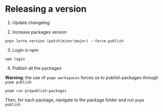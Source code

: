 # Releasing a version

1. Update changelog

2. Increase packages version

```
pnpx lerna version (patch|minor|major) --force-publish
```

3. Login in npm 

```
npm login
```

4. Publish all the packages

**Warning**: the use of `pnpm workspaces` forces us to publish packages through `pnpm publish`

```
pnpm run prepublish:packages
```

Then, for each package, navigate to the package folder and run `pnpm publish`